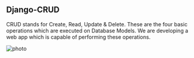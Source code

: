 ## Django-CRUD
CRUD stands for Create, Read, Update & Delete. These are the four basic operations which are executed on Database Models. We are developing a web app which is capable of performing these operations.

<img scr="https://drive.google.com/drive/u/0/my-drive" alt="photo">
